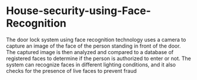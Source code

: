 # House-security-using-Face-Recognition
The door lock system using face recognition technology uses a camera to capture an image of
the face of the person standing in front of the door. The captured image is then analyzed and
compared to a database of registered faces to determine if the person is authorized to enter or
not. The system can recognize faces in different lighting conditions, and it also checks for the
presence of live faces to prevent fraud
